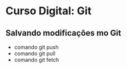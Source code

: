# Curso Digital: Git

## Salvando modificações mo Git
* comando git push
* comando git pull
* comando git fetch
